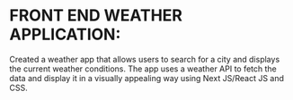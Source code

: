 # FRONT END WEATHER APPLICATION:
Created a weather app that allows users to search for a city and displays the current weather conditions. The app uses a weather API to fetch the data and display it in a visually appealing way using Next JS/React JS and CSS.


